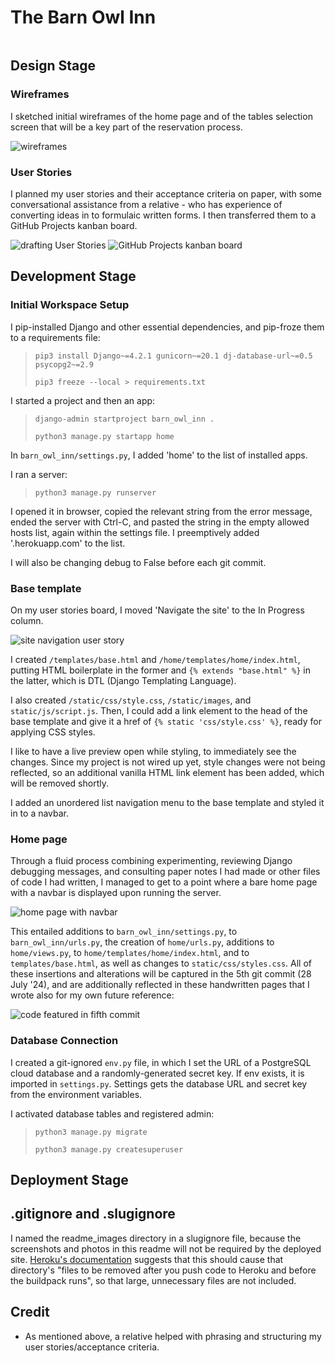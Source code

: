 # The Barn Owl Inn

![]()



## Design Stage

### Wireframes

I sketched initial wireframes of the home page and of the tables selection screen that will be a key part of the reservation process.

![wireframes](readme_images/wireframe.jpg)

### User Stories

I planned my user stories and their acceptance criteria on paper, with some conversational assistance from a relative - who has experience of converting ideas in to formulaic written forms. I then transferred them to a GitHub Projects kanban board.

![drafting User Stories](readme_images/ustory_draft.jpg)
![GitHub Projects kanban board](readme_images/kanban_board.png)

## Development Stage

### Initial Workspace Setup

I pip-installed Django and other essential dependencies, and pip-froze them to a requirements file:

> `pip3 install Django~=4.2.1 gunicorn~=20.1 dj-database-url~=0.5 psycopg2~=2.9`
>
> `pip3 freeze --local > requirements.txt`

I started a project and then an app:

> `django-admin startproject barn_owl_inn .`
>
> `python3 manage.py startapp home`

In `barn_owl_inn/settings.py`, I added 'home' to the list of installed apps.

I ran a server:

> `python3 manage.py runserver`

I opened it in browser, copied the relevant string from the error message, ended the server with Ctrl-C, and pasted the string in the empty allowed hosts list, again within the settings file. I preemptively added '.herokuapp.com' to the list.

I will also be changing debug to False before each git commit.

### Base template

On my user stories board, I moved 'Navigate the site' to the In Progress column.

![site navigation user story](readme_images/navigate_criteria.png)

I created `/templates/base.html` and `/home/templates/home/index.html`, putting HTML boilerplate in the former and `{% extends "base.html" %}` in the latter, which is DTL (Django Templating Language).

I also created `/static/css/style.css`, `/static/images`, and `static/js/script.js`. Then, I could add a link element to the head of the base template and give it a href of `{% static 'css/style.css' %}`, ready for applying CSS styles.

I like to have a live preview open while styling, to immediately see the changes. Since my project is not wired up yet, style changes were not being reflected, so an additional vanilla HTML link element has been added, which will be removed shortly.

I added an unordered list navigation menu to the base template and styled it in to a navbar.

### Home page

Through a fluid process combining experimenting, reviewing Django debugging messages, and consulting paper notes I had made or other files of code I had written, I managed to get to a point where a bare home page with a navbar is displayed upon running the server.

![home page with navbar](readme_images/bare_home.png)

This entailed additions to `barn_owl_inn/settings.py`, to `barn_owl_inn/urls.py`, the creation of `home/urls.py`, additions to `home/views.py`, to `home/templates/home/index.html`, and to `templates/base.html`, as well as changes to `static/css/styles.css`. All of these insertions and alterations will be captured in the 5th git commit (28 July '24), and are additionally reflected in these handwritten pages that I wrote also for my own future reference:

![code featured in fifth commit](readme_images/fifth_commit.jpg)

### Database Connection

I created a git-ignored `env.py` file, in which I set the URL of a PostgreSQL cloud database and a randomly-generated secret key. If env exists, it is imported in `settings.py`. Settings gets the database URL and secret key from the environment variables.

I activated database tables and registered admin:

> `python3 manage.py migrate`
>
> `python3 manage.py createsuperuser`

## Deployment Stage



## .gitignore and .slugignore



I named the readme_images directory in a slugignore file, because the screenshots and photos in this readme will not be required by the deployed site. [Heroku's documentation](https://devcenter.heroku.com/articles/slug-compiler#ignoring-files-with-slugignore) suggests that this should cause that directory's "files to be removed after you push code to Heroku and before the buildpack runs", so that large, unnecessary files are not included.

## Credit

- As mentioned above, a relative helped with phrasing and structuring my user stories/acceptance criteria.
